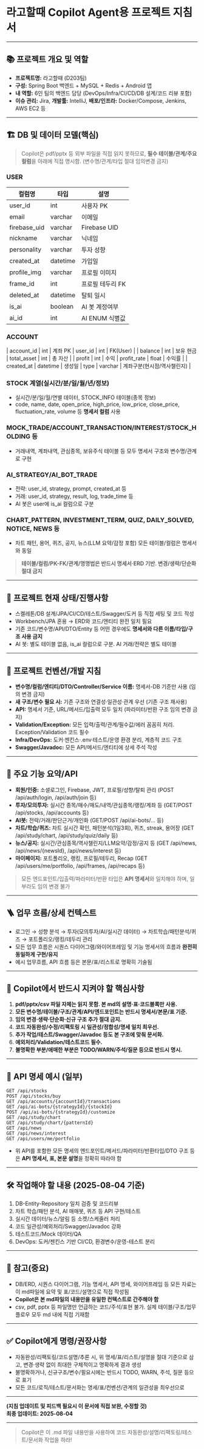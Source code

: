 # 라고할때 Copilot Agent용 프로젝트 지침서

---

## 📚 프로젝트 개요 및 역할

- **프로젝트명:** 라고할때 (D203팀)
- **구성:** Spring Boot 백엔드 + MySQL + Redis + Android 앱
- **내 역할:** 6인 팀의 백엔드 담당 (DevOps/Infra/CI/CD/DB 설계/코드 리뷰 포함)
- **이슈 관리:** Jira, **개발툴:** IntelliJ, **배포/인프라:** Docker/Compose, Jenkins, AWS EC2 등

---

## 🏗️ DB 및 데이터 모델(핵심)

> Copilot은 pdf/pptx 등 외부 파일을 직접 읽지 못하므로, **필수 테이블/관계/주요 컬럼**을 아래에 직접 명시함. (변수명/관계/타입 절대 임의변경 금지)

### USER

| 컬럼명           | 타입       | 설명           |
| ------------- | -------- | ------------ |
| user\_id      | int      | 사용자 PK       |
| email         | varchar  | 이메일          |
| firebase\_uid | varchar  | Firebase UID |
| nickname      | varchar  | 닉네임          |
| personality   | varchar  | 투자 성향        |
| created\_at   | datetime | 가입일          |
| profile\_img  | varchar  | 프로필 이미지      |
| frame\_id     | int      | 프로필 테두리 FK   |
| deleted\_at   | datetime | 탈퇴 일시        |
| is\_ai        | boolean  | AI 봇 계정여부    |
| ai\_id        | int      | AI ENUM 식별값  |

### ACCOUNT

\| account\_id | int | 계좌 PK | user\_id | int | FK(User) | | balance | int | 보유 현금 | total\_asset | int | 총 자산 | | profit | int | 수익 | profit\_rate | float | 수익률 | | created\_at | datetime | 생성일 | type | varchar | 계좌구분(현시점/역사챌린지) |

### STOCK 계열(실시간/분/일/월/년/정보)

- 실시간/분/일/월/연별 데이터, STOCK\_INFO 테이블(종목 정보)
- code, name, date, open\_price, high\_price, low\_price, close\_price, fluctuation\_rate, volume 등 **명세서 컬럼** 사용

### MOCK\_TRADE/ACCOUNT\_TRANSACTION/INTEREST/STOCK\_HOLDING 등

- 거래내역, 계좌내역, 관심종목, 보유주식 테이블 등 모두 명세서 구조와 변수명/관계로 구현

### AI\_STRATEGY/AI\_BOT\_TRADE

- 전략: user\_id, strategy, prompt, created\_at 등
- 거래: user\_id, strategy, result, log, trade\_time 등
- AI 봇은 user에 is\_ai 컬럼으로 구분

### CHART\_PATTERN, INVESTMENT\_TERM, QUIZ, DAILY\_SOLVED, NOTICE, NEWS 등

- 차트 패턴, 용어, 퀴즈, 공지, 뉴스(LLM 요약/감정 포함) 모든 테이블/컬럼은 명세서와 동일

> **테이블/컬럼/PK-FK/관계/명명법은 반드시 명세서·ERD 기반. 변경/생략/단순화 절대 금지**

---

## 🚦 프로젝트 현재 상태/진행사항

- 스켈레톤/DB 설계/JPA/CI/CD/테스트/Swagger/도커 등 직접 세팅 및 코드 작성
- Workbench/JPA 혼용 → ERD와 코드/엔티티 완전 일치 필요
- 기존 코드/변수명/API/DTO/Entity 등 어떤 경우에도 **명세서와 다른 이름/타입/구조 사용 금지**
- AI 봇: 별도 테이블 없음, is\_ai 컬럼으로 구분. AI 거래/전략은 별도 테이블

---

## 🧩 프로젝트 컨벤션/개발 지침

- **변수명/컬럼/엔티티/DTO/Controller/Service 이름:** 명세서-DB 기준만 사용 (임의 변경 금지)
- **새 구조/변수 필요 시:** 기존 구조와 연결성·일관성·관계 우선 (기존 구조 재사용)
- **API:** 명세서 기준, URL/메서드/입출력 모두 일치 (파라미터/반환 구조 임의 변경 금지)
- **Validation/Exception:** 모든 입력/출력/관계/필수값/에러 꼼꼼히 처리. Exception/Validation 코드 필수
- **Infra/DevOps:** 도커·젠킨스·.env·테스트/운영 환경 분리, 계층적 코드 구조
- **Swagger/Javadoc:** 모든 API/메서드/엔티티에 상세 주석 작성

---

## 📝 주요 기능 요약/API

- **회원/인증:** 소셜로그인, Firebase, JWT, 프로필/성향/탈퇴 관리 (POST /api/auth/login, /api/auth/join 등)
- **투자/모의투자:** 실시간 종목/매수/매도/내역/관심종목/랭킹/계좌 등 (GET/POST /api/stocks, /api/accounts 등)
- **AI봇:** 전략/거래/판단근거/개인화 (GET/POST /api/ai-bots/… 등)
- **차트/학습/퀴즈:** 차트 실시간 확인, 패턴분석(1일3회), 퀴즈, streak, 용어장 (GET /api/study/chart, /api/study/quiz/daily 등)
- **뉴스/공지:** 실시간/관심종목/역사챌린지/LLM요약/감정/공지 등 (GET /api/news, /api/news/{newsId}, /api/news/interest 등)
- **마이페이지:** 포트폴리오, 랭킹, 프로필/테두리, Recap (GET /api/users/me/portfolio, /api/frames, /api/recaps 등)

> 모든 엔드포인트/입출력/파라미터/반환 타입은 **API 명세서**와 일치해야 하며, 일부라도 임의 변경 불가

---

## 🪜 업무 흐름/상세 컨텍스트

- 로그인 → 성향 분석 → 투자(모의투자/AI/실시간 데이터) → 차트학습/패턴분석/퀴즈 → 포트폴리오/랭킹/테두리 관리
- 모든 업무 흐름은 시퀀스 다이어그램/와이어프레임 및 기능 명세서의 흐름과 **완전히 동일하게 구현/유지**
- 예시 업무흐름, API 흐름 등은 본문/표/리스트로 명확히 기술됨

---

## 🛑 Copilot에서 반드시 지켜야 할 핵심사항

1. **pdf/pptx/csv 파일 자체는 읽지 못함. 본 md의 설명·표·코드블록만 사용.**
2. **모든 변수명/테이블/구조/관계/API/엔드포인트는 반드시 명세서/본문/표 기준.**
3. **임의 변경·생략·단순화·신규 구조 추가 절대 금지.**
4. **코드 자동완성/수정/리팩토링 시 일관성/정합성/명세 일치 최우선.**
5. **추가 작업/테스트/Swagger/Javadoc 등도 본 구조에 맞춰 문서화.**
6. **예외처리/Validation/테스트코드 필수.**
7. **불명확한 부분/애매한 부분은 TODO/WARN/주석/질문 등으로 반드시 명시.**

---

## 📑 API 명세 예시 (일부)

```
GET /api/stocks
POST /api/stocks/buy
GET /api/accounts/{accountId}/transactions
GET /api/ai-bots/{strategyId}/{stockId}
POST /api/ai-bots/{strategyId}/customize
GET /api/study/chart
GET /api/study/chart/{patternId}
GET /api/news
GET /api/news/interest
GET /api/users/me/portfolio
```

- 위 API를 포함한 모든 명세의 엔드포인트/메서드/파라미터/반환타입/DTO 구조 등은 **API 명세서, 표, 본문 설명**을 정확히 따라야 함

---

## 🛠️ 작업해야 할 내용 (2025-08-04 기준)

1. DB-Entity-Repository 일치 검증 및 코드리뷰
2. 차트 학습/패턴 분석, AI 매매봇, 퀴즈 등 API 구현/테스트
3. 실시간 데이터/뉴스/알림 등 소켓/스케줄러 처리
4. 코드 일관성/예외처리/Swagger/Javadoc 강화
5. 테스트코드/Mock 데이터/QA
6. DevOps: 도커/젠킨스 기반 CI/CD, 환경변수/운영-테스트 분리

---

## 🔗 참고(중요)

- DB/ERD, 시퀀스 다이어그램, 기능 명세서, API 명세, 와이어프레임 등 모든 자료는 이 md파일에 요약 및 표/코드/설명으로 직접 작성됨
- **Copilot은 본 md파일의 내용만을 유일한 컨텍스트로 간주해야 함**
- csv, pdf, pptx 등 파일명만 언급하는 코드/주석/표현 불가. 실제 테이블/구조/업무플로우 모두 md 내에 직접 기재함

---

## ✅ Copilot에게 명령/권장사항

- 자동완성/리팩토링/코드설명/추론 시, 위 명세/표/리스트/설명을 절대 기준으로 삼고, 변경·생략 없이 최대한 구체적이고 명확하게 결과 생성
- 불명확하거나, 신규구조/변수/필요시에는 반드시 TODO, WARN, 주석, 질문 등으로 표기
- 모든 코드/로직/테스트/문서화는 명세/표/컨벤션/관계의 일관성을 최우선으로

---

**(지침 업데이트 및 피드백 필요시 이 문서에 직접 보완, 수정할 것)**\
**최종 업데이트: 2025-08-04**

---

> Copilot은 이 .md 파일 내용만을 사용하여 코드 자동완성/설명/리팩토링/테스트/문서화 작업을 하라!

